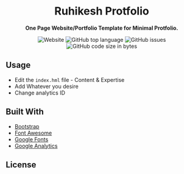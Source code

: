 <div align="center">
<h1>Ruhikesh  Protfolio</h1>

<strong>One Page Website/Portfolio Template for Minimal Protfolio.</strong>

<img alt="Website" src="https://img.shields.io/website?style=flat-square&url=https://adirel.github.io">
<img alt="GitHub top language" src="https://img.shields.io/badge/License-MIT-yellow.svg">
<img alt="GitHub issues" src="https://img.shields.io/github/issues/adirel/adirel.github.io">
<img alt="GitHub code size in bytes" src="https://img.shields.io/github/languages/code-size/adirel/adirel.github.io">
</div>

## Usage
* Edit the `index.hml` file - Content & Expertise
* Add Whatever you desire
* Change analytics ID

## Built With

* [Bootstrap](https://getbootstrap.com/)
* [Font Awesome](https://fontawesome.com/)
* [Google Fonts](https://fonts.googleapis.com/)
* [Google Analytics](https://analytics.google.com/)

## License



